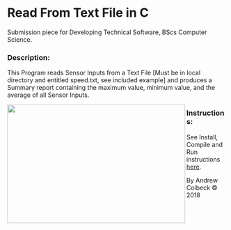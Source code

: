 # Read From Text File in C
Submission piece for Developing Technical Software, BScs Computer Science.


### Description:
This Program reads Sensor Inputs from a Text File [Must be in local directory and entitled speed.txt, see included example] and produces a Summary report containing the maximum value, minimum value, and the average of all Sensor Inputs.

<p align="center">
  <img align="left" width="409" height="272" src="https://gdurl.com/P2JK" >
</p>

### Instructions:
See Install, Compile and Run instructions [here](https://github.com/AndrewColbeck/ProgrammingNotes/wiki/C-Programming).

By Andrew Colbeck © 2018
